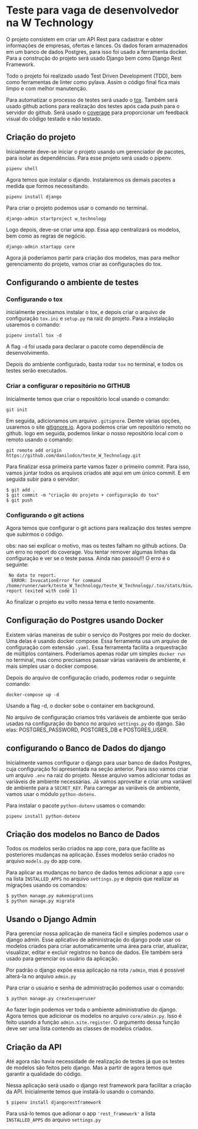 # Teste para vaga de desenvolvedor na W Technology

O projeto consistem em criar um API Rest para cadastrar e obter informações de empresas, ofertas e lances.
Os dados foram armazenados em um banco de dados Postgres, para isso foi usado a ferramenta docker. Para a construção do projeto será usado Django bem como Django Rest Framework.

Todo o projeto foi realizado usado Test Driven Development (TDD), bem como ferramentas de linter como pylava. Assim o código final fica mais limpo e com melhor manutenção.

Para automatizar o processo de testes será usado o [tox](https://tox.wiki/en/latest/index.html). Também será usado github actions para realização dos testes após cada push para o servidor do github. Será usado o [coverage]() para proporcionar um feedback visual do código testado e não testado.

## Criação do projeto

Inicialmente deve-se iniciar o projeto usando um gerenciador de pacotes, para isolar as dependências. Para esse projeto será usado o pipenv.

```
pipenv shell
```

Agora temos que instalar o djando. Instalaremos os demais pacotes a medida que formos necessitando.

```
pipenv install django
```

Para criar o projeto podemos usar o comando no terminal.

```
django-admin startproject w_technology
```

Logo depois, deve-se criar uma app. Essa app centralizará os modelos, bem como as regras de negócio.

```
django-admin startapp core
```

Agora já poderíamos partir para criação dos modelos, mas para melhor gerenciamento do projeto, vamos criar as configurações do tox.

## Configurando o ambiente de testes

### Configurando o tox

inicialmente precisamos instalar o tox, e depois criar o arquivo de configuração `tox.ini` e `setup.py` na raiz do projeto. Para a instalação usaremos o comando:

```
pipenv install tox -d
```

A flag `-d` foi usada para declarar o pacote como dependência de desenvolvimento.

Depois do ambiente configurado, basta rodar `tox` no terminal, e todos os testes serão executados.

### Criar a configurar o repositório no GITHUB

Inicialmente temos que criar o repositório local usando o comando:

```
git init
```

Em seguida, adicionamos um arquivo `.gitignore`. Dentre várias opções, usaremos o site [gitignore.io](https://gitignore.io). Agora podemos criar um repositório remoto no github. logo em seguida, podemos linkar o nosso repositório local com o remoto usando o comando:

```
git remote add origin https://github.com/danilodcn/teste_W_Technology.git
```

Para finalizar essa primeira parte vamos fazer o primeiro commit. Para isso, vamos juntar todos os arquivos criados até aqui em um único commit. E em seguida subir para o servidor:

```
$ git add .
$ git commit -m "criação do projeto + configuração do tox"
$ git push
```

### Configurando o git actions

Agora temos que configurar o git actions para realização dos testes sempre que subirmos o código.

obs: nao sei explicar o motivo, mas os testes falham no github actions. Da um erro no report do coverage. Vou tentar remover algumas linhas da configuração e ver se o teste passa.
Ainda nao passou!!! O erro é o seguinte:

```
 No data to report.
  ERROR: InvocationError for command /home/runner/work/teste_W_Technology/teste_W_Technology/.tox/stats/bin/coverage report (exited with code 1)
```

Ao finalizar o projeto eu volto nessa tema e tento novamente.

## Configuração do Postgres usando Docker

Existem várias maneiras de subir o serviço do Postgres por meio do docker. Uma delas é usando docker compose. Essa ferramenta usa um arquivo de configuração com extensão `.yaml`. Essa ferramenta facilita a orquestração de múltiplos containers. Poderíamos apenas rodar um simples `docker run` no terminal, mas como precisamos passar várias variáveis de ambiente, é mais simples usar o docker compose.

Depois do arquivo de configuração criado, podemos rodar o seguinte comando:

```
docker-compose up -d
```

Usando a flag -d, o docker sobe o container em background.

No arquivo de configuração criamos três variáveis de ambiente que serão usadas na configuração do banco no arquivo `settings.py` do django. São elas: POSTGRES_PASSWORD, POSTGRES_DB e POSTGRES_USER.


## configurando o Banco de Dados do django

Inicialmente vamos configurar o django para usar banco de dados Postgres, cuja configuração foi apresentada na seção anterior. Para isso vamos criar um arquivo `.env` na raiz do projeto. Nesse arquivo vamos adicionar todas as variáveis de ambiente necessárias. Já vamos aproveitar e criar uma variável de ambiente para a `SECRET_KEY`. Para carregar as variáveis de ambiente, vamos usar o módulo `python-dotenv`.

Para instalar o pacote `python-dotenv` usamos o comando:

```
pipenv install python-dotenv
```

## Criação dos modelos no Banco de Dados

Todos os modelos serão criados na app core, para que facilite as posteriores mudanças na aplicação. Esses modelos serão criados no arquivo `models.py` do app core.

Para aplicar as mudanças no banco de dados temos adicionar a app `core` na lista `INSTALLED_APPS` no arquivo `settings.py` e depois que realizar as migrações usando os comandos:

```
$ python manage.py makemigrations
$ python manage.py migrate 
```

## Usando o Django Admin

Para gerenciar nossa aplicação de maneira fácil e simples podemos usar o django admin. Esse aplicativo de administração do django pode usar os modelos criados para criar automaticamente uma área para criar, atualizar, visualizar, editar e excluir registros no banco de dados. Ele também será usado para gerenciar os usuário da aplicação.

Por padrão o django expõe essa aplicação na rota `/admin`, mas é possível alterá-la no arquivo `admin.py`  

Para criar o usuário e senha de administração podemos usar o comando:

```
$ python manage.py createsuperuser
```

Ao fazer login podemos ver toda o ambiente administrativo do django. Agora temos que adicionar os modelos no arquivo `core/admin.py`. Isso é feito usando a função `admin.site.register`. O argumento dessa função deve ser uma lista contendo as classes de modelos criados.

## Criação da API

Até agora não havia necessidade de realização de testes já que os testes de modelos são feitos pelo django. Mas a partir de agora temos que garantir a qualidade do código.

Nessa aplicação será usado o django rest framework para facilitar a criação da API. Inicialmente temos que instalá-lo usando o comando.

 ```
$ pipenv install djangorestframework
```

Para usá-lo temos que adionar o app `'rest_framework'` a lista `INSTALLED_APPS` do arquivo `settings.py`

